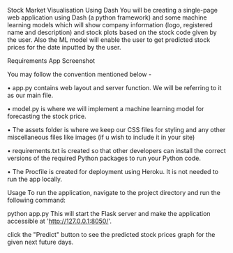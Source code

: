 Stock Market Visualisation Using Dash
You will be creating a single-page web application using Dash (a python framework) and some machine learning models which will show company information (logo, registered name and description) and stock plots based on the stock code given by the user. Also the ML model will enable the user to get predicted stock prices for the date inputted by the user.

Requirements
App Screenshot

You may follow the convention mentioned below -

• app.py contains web layout and server function. We will be referring to it as our main file.

• model.py is where we will implement a machine learning model for forecasting the stock price.

• The assets folder is where we keep our CSS files for styling and any other miscellaneous files like images (if u wish to include it in your site)

• requirements.txt is created so that other developers can install the correct versions of the required Python packages to run your Python code.

• The Procfile is created for deployment using Heroku. It is not needed to run the app locally.

Usage
To run the application, navigate to the project directory and run the following command:

python app.py
This will start the Flask server and make the application accessible at 'http://127.0.0.1:8050/'.

click the "Predict" button to see the predicted stock prices graph for the given next future days.
